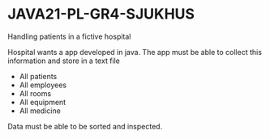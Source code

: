 # JAVA21-PL-GR4-SJUKHUS
Handling patients in a fictive hospital

Hospital wants a app developed in java.
The app must be able to collect this information and store in a text file
- All patients
- All employees
- All rooms
- All equipment
- All medicine

Data must be able to be sorted and inspected.
